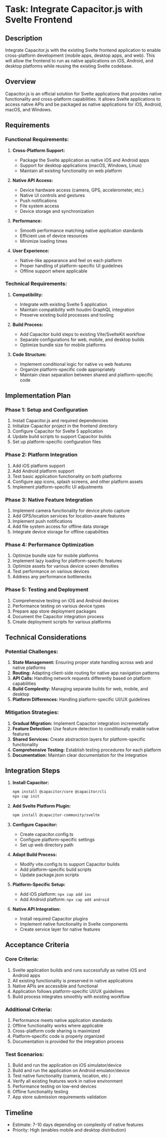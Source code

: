 # Task: Integrate Capacitor.js with Svelte Frontend

## Description
Integrate Capacitor.js with the existing Svelte frontend application to enable cross-platform development (mobile apps, desktop apps, and web). This will allow the frontend to run as native applications on iOS, Android, and desktop platforms while reusing the existing Svelte codebase.

## Overview
Capacitor.js is an official solution for Svelte applications that provides native functionality and cross-platform capabilities. It allows Svelte applications to access native APIs and be packaged as native applications for iOS, Android, macOS, and Windows.

## Requirements

### Functional Requirements:
1. **Cross-Platform Support:**
   - Package the Svelte application as native iOS and Android apps
   - Support for desktop applications (macOS, Windows, Linux)
   - Maintain all existing functionality on web platform

2. **Native API Access:**
   - Device hardware access (camera, GPS, accelerometer, etc.)
   - Native UI controls and gestures
   - Push notifications
   - File system access
   - Device storage and synchronization

3. **Performance:**
   - Smooth performance matching native application standards
   - Efficient use of device resources
   - Minimize loading times

4. **User Experience:**
   - Native-like appearance and feel on each platform
   - Proper handling of platform-specific UI guidelines
   - Offline support where applicable

### Technical Requirements:
1. **Compatibility:**
   - Integrate with existing Svelte 5 application
   - Maintain compatibility with houdini GraphQL integration
   - Preserve existing build processes and tooling

2. **Build Process:**
   - Add Capacitor build steps to existing Vite/SvelteKit workflow
   - Separate configurations for web, mobile, and desktop builds
   - Optimize bundle size for mobile platforms

3. **Code Structure:**
   - Implement conditional logic for native vs web features
   - Organize platform-specific code appropriately
   - Maintain clean separation between shared and platform-specific code

## Implementation Plan

### Phase 1: Setup and Configuration
1. Install Capacitor.js and required dependencies
2. Initialize Capacitor project in the frontend directory
3. Configure Capacitor for Svelte 5 application
4. Update build scripts to support Capacitor builds
5. Set up platform-specific configuration files

### Phase 2: Platform Integration
1. Add iOS platform support
2. Add Android platform support
3. Test basic application functionality on both platforms
4. Configure app icons, splash screens, and other platform assets
5. Implement platform-specific UI adjustments

### Phase 3: Native Feature Integration
1. Implement camera functionality for device photo capture
2. Add GPS/location services for location-aware features
3. Implement push notifications
4. Add file system access for offline data storage
5. Integrate device storage for offline capabilities

### Phase 4: Performance Optimization
1. Optimize bundle size for mobile platforms
2. Implement lazy loading for platform-specific features
3. Optimize assets for various device screen densities
4. Test performance on various devices
5. Address any performance bottlenecks

### Phase 5: Testing and Deployment
1. Comprehensive testing on iOS and Android devices
2. Performance testing on various device types
3. Prepare app store deployment packages
4. Document the Capacitor integration process
5. Create deployment scripts for various platforms

## Technical Considerations

### Potential Challenges:
1. **State Management:** Ensuring proper state handling across web and native platforms
2. **Routing:** Adapting client-side routing for native app navigation patterns
3. **API Calls:** Handling network requests differently based on platform capabilities
4. **Build Complexity:** Managing separate builds for web, mobile, and desktop
5. **Platform Differences:** Handling platform-specific UI/UX guidelines

### Mitigation Strategies:
1. **Gradual Migration:** Implement Capacitor integration incrementally
2. **Feature Detection:** Use feature detection to conditionally enable native features
3. **Shared Services:** Create abstraction layers for platform-specific functionality
4. **Comprehensive Testing:** Establish testing procedures for each platform
5. **Documentation:** Maintain clear documentation for the integration

## Integration Steps

1. **Install Capacitor:**
   ```bash
   npm install @capacitor/core @capacitor/cli
   npx cap init
   ```

2. **Add Svelte Platform Plugin:**
   ```bash
   npm install @capacitor-community/svelte
   ```

3. **Configure Capacitor:**
   - Create capacitor.config.ts
   - Configure platform-specific settings
   - Set up web directory path

4. **Adapt Build Process:**
   - Modify vite.config.ts to support Capacitor builds
   - Add platform-specific build scripts
   - Update package.json scripts

5. **Platform-Specific Setup:**
   - Add iOS platform: `npx cap add ios`
   - Add Android platform: `npx cap add android`

6. **Native API Integration:**
   - Install required Capacitor plugins
   - Implement native functionality in Svelte components
   - Create service layer for native features

## Acceptance Criteria

### Core Criteria:
1. Svelte application builds and runs successfully as native iOS and Android apps
2. All existing functionality is preserved in native applications
3. Native APIs are accessible and functional
4. Application follows platform-specific UI/UX guidelines
5. Build process integrates smoothly with existing workflow

### Additional Criteria:
1. Performance meets native application standards
2. Offline functionality works where applicable
3. Cross-platform code sharing is maximized
4. Platform-specific code is properly organized
5. Documentation is provided for the integration process

### Test Scenarios:
1. Build and run the application on iOS simulator/device
2. Build and run the application on Android emulator/device
3. Test native functionality (camera, location, etc.)
4. Verify all existing features work in native environment
5. Performance testing on low-end devices
6. Offline functionality testing
7. App store submission requirements validation

## Timeline
- Estimate: 7-10 days depending on complexity of native features
- Priority: High (enables mobile and desktop distribution)